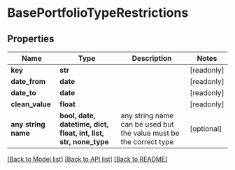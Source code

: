 # BasePortfolioTypeRestrictions


## Properties
Name | Type | Description | Notes
------------ | ------------- | ------------- | -------------
**key** | **str** |  | [readonly] 
**date_from** | **date** |  | [readonly] 
**date_to** | **date** |  | [readonly] 
**clean_value** | **float** |  | [readonly] 
**any string name** | **bool, date, datetime, dict, float, int, list, str, none_type** | any string name can be used but the value must be the correct type | [optional]

[[Back to Model list]](../README.md#documentation-for-models) [[Back to API list]](../README.md#documentation-for-api-endpoints) [[Back to README]](../README.md)


